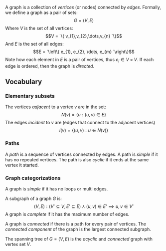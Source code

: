 A graph is a collection of *vertices* (or nodes) connected by *edges*. Formally, we define a graph as a pair of sets:
$$G = (V,E)$$
Where $V$ is the set of all vertices:
$$V = `\{ v_{1},v_{2},\dots,v_{n} `\}$$
And $E$ is the set of all edges:
$$E = `\left\{ e_{1}, e_{2}, \dots, e_{m} `\right\}$$
Note how each element in $E$ is a pair of vertices, thus $e_i\in V \times V$. If each edge is ordered, then the graph is *directed*.

## Vocabulary
### Elementary subsets
The vertices *adjacent* to a vertex $v$ are in the set:
$$N(v) = \left\{ u:(u,v) \in E \right\}$$
The edges *incident* to $v$ are (edges that connect to the adjacent vertices)
$$I(v) = \left\{ (u,v): u \in N(v) \right\}$$
### Paths
A *path* is a sequence of vertices connected by edges. A path is *simple* if it has no repeated vertices. The path is also *cyclic* if it ends at the same vertex it started. 

### Graph categorizations
A graph is *simple* if it has no loops or multi edges.

A subgraph of a graph $G$ is:
$$
(V,E):(V’ \subseteq V,\, E’ \subseteq E ) \wedge (u,v) \in E’ \implies u,v \in V’
$$
A graph is *complete* if it has the maximum number of edges. 

A graph is *connected* if there is a path for every pair of vertices. The *connected component* of the graph is the largest connected subgraph.

The spanning tree of $G = (V,E)$ is the *acyclic* and *connected* graph with vertex set $V$.
